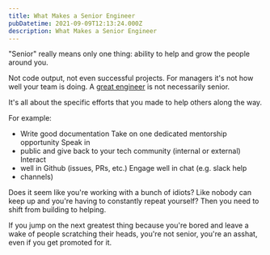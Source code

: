 ```yaml
---
title: What Makes a Senior Engineer
pubDatetime: 2021-09-09T12:13:24.000Z
description: What Makes a Senior Engineer
---
```


"Senior" really means only one thing: ability to help and grow the people around
you.

Not code output, not even successful projects. For managers it's not how well
your team is doing. A [great engineer](09-08-what-makes-a-great-engineer) is not
necessarily senior.

It's all about the specific efforts that you made to help others along the way.

For example:

- Write good documentation Take on one dedicated mentorship opportunity Speak in
- public and give back to your tech community (internal or external) Interact
- well in Github (issues, PRs, etc.) Engage well in chat (e.g. slack help
- channels)

Does it seem like you're working with a bunch of idiots? Like nobody can keep up
and you're having to constantly repeat yourself? Then you need to shift from
building to helping.

If you jump on the next greatest thing because you're bored and leave a wake of
people scratching their heads, you're not senior, you're an asshat, even if you
get promoted for it.
